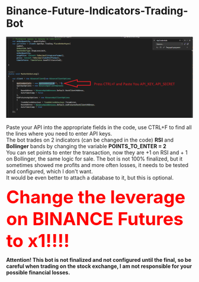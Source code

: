 # Binance-Future-Indicators-Trading-Bot

![Image alt](https://github.com/eXcroll/Binance-Future-Indicators-Trading-Bot/blob/master/apii.png)

Paste your API into the appropriate fields in the code, use CTRL+F to find all the lines where you need to enter API keys.<br />
The bot trades on 2 indicators (can be changed in the code) <b>RSI</b> and <b>Bollinger</b> bands by changing the variable <b>POINTS_TO_ENTER = 2 </b> <br />
You can set points to enter the transaction, now they are +1 on RSI and + 1 on Bollinger, the same logic for sale. The bot is not 100% finalized, but it sometimes showed me profits and more often losses, it needs to be tested and configured, which I don't want.<br />
It would be even better to attach a database to it, but this is optional.<br />


<b> <font color="red" size="24">Change the leverage on BINANCE Futures to x1!!!!</font> </b>

<b>Attention! This bot is not finalized and not configured until the final, so be careful when trading on the stock exchange, I am not responsible for your possible financial losses. </b>
